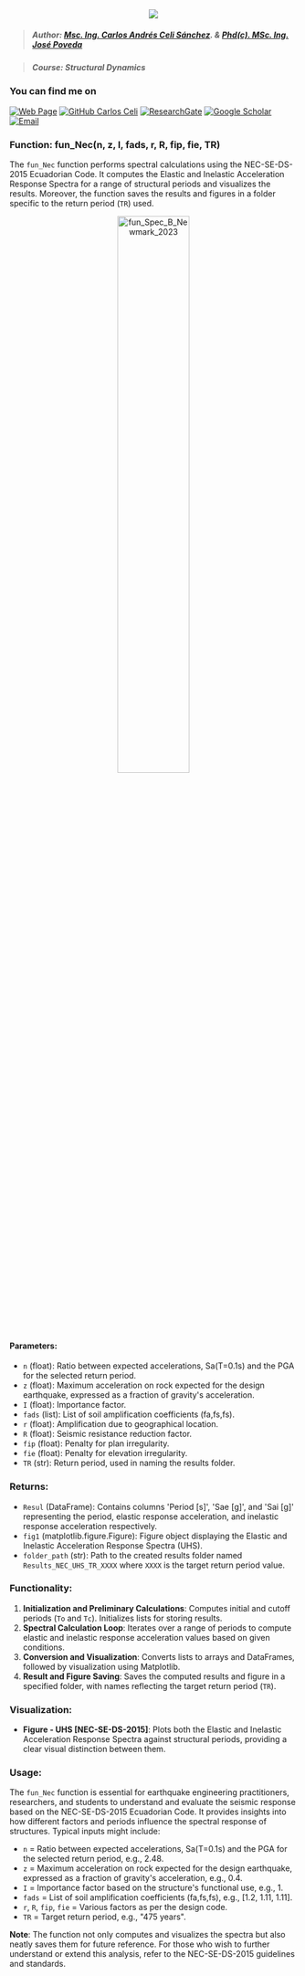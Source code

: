 <div align="center">
    <img src="https://github.com/Normando1945/Normando1945.github.io/assets/62081230/1ac0bf1d-67cd-43f6-87b0-141417a606db">
</div>

>##### Author:                 [Msc. Ing. Carlos Andrés Celi Sánchez](https://www.researchgate.net/profile/Carlos-Celi). & [Phd(c). MSc. Ing. José Poveda](https://www.torrefuerte.com)

>##### Course:                 Structural Dynamics


### **You can find me on**
[![Web Page](https://img.shields.io/badge/Web%20Page-caceli.net-blue)](http:caceli.net)
[![GitHub Carlos Celi](https://img.shields.io/github/followers/Normando1945?label=follow&style=social)](https://github.com/Normando1945)
[![ResearchGate](https://img.shields.io/badge/-ResearchGate-00CCBB?style=social&logo=researchgate)](https://www.researchgate.net/profile/Carlos-Celi)
[![Google Scholar](https://img.shields.io/badge/-Google%20Scholar-4285F4?style=social&logo=google)](https://scholar.google.com.ec/citations?hl=es&user=yR4Gz7kAAAAJ)
<a href="Carlos Celi:normando1945@gmail.com"><img alt="Email" src="https://img.shields.io/badge/Email-normando1945@gmail.com-blue?style=flat&logo=gmail"></a>

### Function: fun_Nec(n, z, I, fads, r, R, fip, fie, TR)

The `fun_Nec` function performs spectral calculations using the NEC-SE-DS-2015 Ecuadorian Code. It computes the Elastic and Inelastic Acceleration Response Spectra for a range of structural periods and visualizes the results. Moreover, the function saves the results and figures in a folder specific to the return period (`TR`) used.


<p align="center">
    <img src="https://github.com/Normando1945/Simple-Python-Functions-Collection/assets/62081230/37734b39-2ef5-4b71-a765-438173b8cf8f" alt="fun_Spec_B_Newmark_2023" width="50%">
</p>



#### Parameters:
- `n` (float): Ratio between expected accelerations, Sa(T=0.1s) and the PGA for the selected return period.
- `z` (float): Maximum acceleration on rock expected for the design earthquake, expressed as a fraction of gravity's acceleration.
- `I` (float): Importance factor.
- `fads` (list): List of soil amplification coefficients (fa,fs,fs).
- `r` (float): Amplification due to geographical location.
- `R` (float): Seismic resistance reduction factor.
- `fip` (float): Penalty for plan irregularity.
- `fie` (float): Penalty for elevation irregularity.
- `TR` (str): Return period, used in naming the results folder.


### Returns:
- `Resul` (DataFrame): Contains columns 'Period [s]', 'Sae [g]', and 'Sai [g]' representing the period, elastic response acceleration, and inelastic response acceleration respectively.
- `fig1` (matplotlib.figure.Figure): Figure object displaying the Elastic and Inelastic Acceleration Response Spectra (UHS).
- `folder_path` (str): Path to the created results folder named `Results_NEC_UHS_TR_XXXX` where `XXXX` is the target return period value.



### Functionality:
1. **Initialization and Preliminary Calculations**: Computes initial and cutoff periods (`To` and `Tc`). Initializes lists for storing results.
2. **Spectral Calculation Loop**: Iterates over a range of periods to compute elastic and inelastic response acceleration values based on given conditions.
3. **Conversion and Visualization**: Converts lists to arrays and DataFrames, followed by visualization using Matplotlib.
4. **Result and Figure Saving**: Saves the computed results and figure in a specified folder, with names reflecting the target return period (`TR`).


### Visualization:
- **Figure - UHS [NEC-SE-DS-2015]**: Plots both the Elastic and Inelastic Acceleration Response Spectra against structural periods, providing a clear visual distinction between them.


### Usage:
The `fun_Nec` function is essential for earthquake engineering practitioners, researchers, and students to understand and evaluate the seismic response based on the NEC-SE-DS-2015 Ecuadorian Code. It provides insights into how different factors and periods influence the spectral response of structures. Typical inputs might include:
- `n` = Ratio between expected accelerations, Sa(T=0.1s) and the PGA for the selected return period, e.g., 2.48.
- `z` = Maximum acceleration on rock expected for the design earthquake, expressed as a fraction of gravity's acceleration, e.g., 0.4.
- `I` = Importance factor based on the structure's functional use, e.g., 1.
- `fads` = List of soil amplification coefficients (fa,fs,fs), e.g., [1.2, 1.11, 1.11].
- `r`, `R`, `fip`, `fie` = Various factors as per the design code.
- `TR` = Target return period, e.g., "475 years".

**Note**: The function not only computes and visualizes the spectra but also neatly saves them for future reference. For those who wish to further understand or extend this analysis, refer to the NEC-SE-DS-2015 guidelines and standards.


